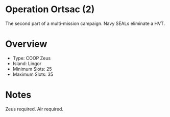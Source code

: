 # Operation Ortsac (2)

The second part of a multi-mission campaign. Navy SEALs eliminate a HVT. 

# Overview
- Type: COOP Zeus
- Island: Lingor
- Minimum Slots: 25
- Maximum Slots: 35

# Notes
Zeus required. Air required. 
